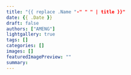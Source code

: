 ```yaml
---
title: "{{ replace .Name "-" " " | title }}"
date: {{ .Date }}
draft: false
authors: ["AMENG"]
lightgallery: true
tags: []
categories: []
images: []
featuredImagePreview: ""
summary: 
---
```


